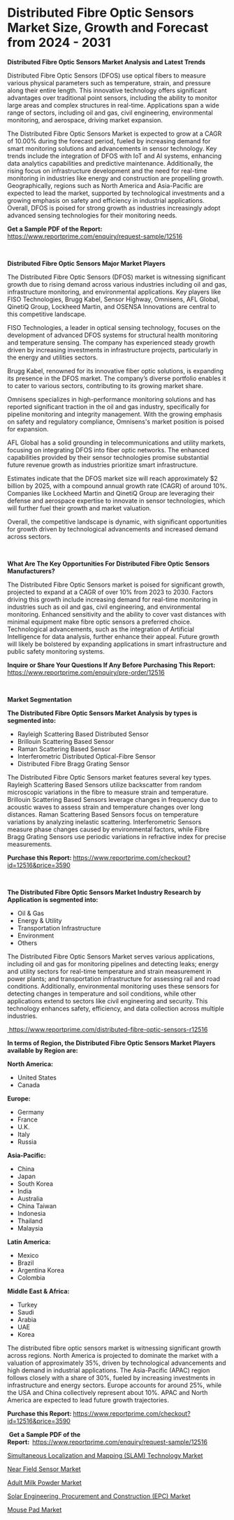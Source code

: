 <p><h1>Distributed Fibre Optic Sensors Market Size, Growth and Forecast from 2024 - 2031</h1></p><p><strong>Distributed Fibre Optic Sensors Market Analysis and Latest Trends</strong></p>
<p><p>Distributed Fibre Optic Sensors (DFOS) use optical fibers to measure various physical parameters such as temperature, strain, and pressure along their entire length. This innovative technology offers significant advantages over traditional point sensors, including the ability to monitor large areas and complex structures in real-time. Applications span a wide range of sectors, including oil and gas, civil engineering, environmental monitoring, and aerospace, driving market expansion.</p><p>The Distributed Fibre Optic Sensors Market is expected to grow at a CAGR of 10.00% during the forecast period, fueled by increasing demand for smart monitoring solutions and advancements in sensor technology. Key trends include the integration of DFOS with IoT and AI systems, enhancing data analytics capabilities and predictive maintenance. Additionally, the rising focus on infrastructure development and the need for real-time monitoring in industries like energy and construction are propelling growth. Geographically, regions such as North America and Asia-Pacific are expected to lead the market, supported by technological investments and a growing emphasis on safety and efficiency in industrial applications. Overall, DFOS is poised for strong growth as industries increasingly adopt advanced sensing technologies for their monitoring needs.</p></p>
<p><strong>Get a Sample PDF of the Report:&nbsp;</strong> <a href="https://www.reportprime.com/enquiry/request-sample/12516">https://www.reportprime.com/enquiry/request-sample/12516</a></p>
<p>&nbsp;</p>
<p><strong>Distributed Fibre Optic Sensors Major Market Players</strong></p>
<p><p>The Distributed Fibre Optic Sensors (DFOS) market is witnessing significant growth due to rising demand across various industries including oil and gas, infrastructure monitoring, and environmental applications. Key players like FISO Technologies, Brugg Kabel, Sensor Highway, Omnisens, AFL Global, QinetiQ Group, Lockheed Martin, and OSENSA Innovations are central to this competitive landscape.</p><p>FISO Technologies, a leader in optical sensing technology, focuses on the development of advanced DFOS systems for structural health monitoring and temperature sensing. The company has experienced steady growth driven by increasing investments in infrastructure projects, particularly in the energy and utilities sectors.</p><p>Brugg Kabel, renowned for its innovative fiber optic solutions, is expanding its presence in the DFOS market. The company’s diverse portfolio enables it to cater to various sectors, contributing to its growing market share. </p><p>Omnisens specializes in high-performance monitoring solutions and has reported significant traction in the oil and gas industry, specifically for pipeline monitoring and integrity management. With the growing emphasis on safety and regulatory compliance, Omnisens's market position is poised for expansion.</p><p>AFL Global has a solid grounding in telecommunications and utility markets, focusing on integrating DFOS into fiber optic networks. The enhanced capabilities provided by their sensor technologies promise substantial future revenue growth as industries prioritize smart infrastructure.</p><p>Estimates indicate that the DFOS market size will reach approximately $2 billion by 2025, with a compound annual growth rate (CAGR) of around 10%. Companies like Lockheed Martin and QinetiQ Group are leveraging their defense and aerospace expertise to innovate in sensor technologies, which will further fuel their growth and market valuation.</p><p>Overall, the competitive landscape is dynamic, with significant opportunities for growth driven by technological advancements and increased demand across sectors.</p></p>
<p>&nbsp;</p>
<p><strong>What Are The Key Opportunities For Distributed Fibre Optic Sensors Manufacturers?</strong></p>
<p><p>The Distributed Fibre Optic Sensors market is poised for significant growth, projected to expand at a CAGR of over 10% from 2023 to 2030. Factors driving this growth include increasing demand for real-time monitoring in industries such as oil and gas, civil engineering, and environmental monitoring. Enhanced sensitivity and the ability to cover vast distances with minimal equipment make fibre optic sensors a preferred choice. Technological advancements, such as the integration of Artificial Intelligence for data analysis, further enhance their appeal. Future growth will likely be bolstered by expanding applications in smart infrastructure and public safety monitoring systems.</p></p>
<p><strong>Inquire or Share Your Questions If Any Before Purchasing This Report:</strong> <a href="https://www.reportprime.com/enquiry/pre-order/12516">https://www.reportprime.com/enquiry/pre-order/12516</a></p>
<p>&nbsp;</p>
<p><strong>Market Segmentation</strong></p>
<p><strong>The Distributed Fibre Optic Sensors Market Analysis by types is segmented into:</strong></p>
<p><ul><li>Rayleigh Scattering Based Distributed Sensor</li><li>Brillouin Scattering Based Sensor</li><li>Raman Scattering Based Sensor</li><li>Interferometric Distributed Optical-Fibre Sensor</li><li>Distributed Fibre Bragg Grating Sensor</li></ul></p>
<p><p>The Distributed Fibre Optic Sensors market features several key types. Rayleigh Scattering Based Sensors utilize backscatter from random microscopic variations in the fibre to measure strain and temperature. Brillouin Scattering Based Sensors leverage changes in frequency due to acoustic waves to assess strain and temperature changes over long distances. Raman Scattering Based Sensors focus on temperature variations by analyzing inelastic scattering. Interferometric Sensors measure phase changes caused by environmental factors, while Fibre Bragg Grating Sensors use periodic variations in refractive index for precise measurements.</p></p>
<p><strong>Purchase this Report:&nbsp;</strong><a href="https://www.reportprime.com/checkout?id=12516&price=3590">https://www.reportprime.com/checkout?id=12516&price=3590</a></p>
<p>&nbsp;</p>
<p><strong>The Distributed Fibre Optic Sensors Market Industry Research by Application is segmented into:</strong></p>
<p><ul><li>Oil & Gas</li><li>Energy & Utility</li><li>Transportation Infrastructure</li><li>Environment</li><li>Others</li></ul></p>
<p><p>The Distributed Fibre Optic Sensors Market serves various applications, including oil and gas for monitoring pipelines and detecting leaks; energy and utility sectors for real-time temperature and strain measurement in power plants; and transportation infrastructure for assessing rail and road conditions. Additionally, environmental monitoring uses these sensors for detecting changes in temperature and soil conditions, while other applications extend to sectors like civil engineering and security. This technology enhances safety, efficiency, and data collection across multiple industries.</p></p>
<p><a href="https://www.reportprime.com/distributed-fibre-optic-sensors-r12516">&nbsp;https://www.reportprime.com/distributed-fibre-optic-sensors-r12516</a></p>
<p><strong>In terms of Region, the Distributed Fibre Optic Sensors Market Players available by Region are:</strong></p>
<p>
    <p> <strong> North America: </strong>
        <ul>
            <li>United States</li>
            <li>Canada</li>
        </ul>
        </p> 
    <p> <strong> Europe: </strong>
        <ul>
            <li>Germany</li>
            <li>France</li>
            <li>U.K.</li>
            <li>Italy</li>
            <li>Russia</li>
        </ul>
        </p> 
    <p> <strong> Asia-Pacific: </strong>
        <ul>
            <li>China</li>
            <li>Japan</li>
            <li>South Korea</li>
            <li>India</li>
            <li>Australia</li>
            <li>China Taiwan</li>
            <li>Indonesia</li>
            <li>Thailand</li>
            <li>Malaysia</li>
        </ul>
        </p> 
    <p> <strong> Latin America: </strong>
        <ul>
            <li>Mexico</li>
            <li>Brazil</li>
            <li>Argentina Korea</li>
            <li>Colombia</li>
        </ul>
        </p> 
    <p> <strong> Middle East & Africa: </strong>
        <ul>
            <li>Turkey</li>
            <li>Saudi</li>
            <li>Arabia</li>
            <li>UAE</li>
            <li>Korea</li>
        </ul>
    </p>
    </p>
<p><p>The distributed fibre optic sensors market is witnessing significant growth across regions. North America is projected to dominate the market with a valuation of approximately 35%, driven by technological advancements and high demand in industrial applications. The Asia-Pacific (APAC) region follows closely with a share of 30%, fueled by increasing investments in infrastructure and energy sectors. Europe accounts for around 25%, while the USA and China collectively represent about 10%. APAC and North America are expected to lead future growth trajectories.</p></p>
<p><strong>Purchase this Report: </strong><a href="https://www.reportprime.com/checkout?id=12516&price=3590">https://www.reportprime.com/checkout?id=12516&price=3590</a></p>
<p>&nbsp;<strong>Get a Sample PDF of the Report:&nbsp;&nbsp;</strong><a href="https://www.reportprime.com/enquiry/request-sample/12516">https://www.reportprime.com/enquiry/request-sample/12516</a></p>
<p><strong></strong></p>
<p><p><a href="https://issuu.com/reportprime-2/docs/simultaneous-localization-and-mappi_a5045e1719d62c">Simultaneous Localization and Mapping (SLAM) Technology Market</a></p><p><a href="https://github.com/ChiragRp1/Market-Research-Report-List-6/blob/main/near-field-sensor-market.md">Near Field Sensor Market</a></p><p><a href="https://medium.com/@tyleolden34345/market-trends-in-the-global-adult-milk-powder-market-forecast-and-analysis-2024-2031-77970d9cdae0">Adult Milk Powder Market</a></p><p><a href="https://issuu.com/reportprime-2/docs/solar-engineering-procurement-and-c_de961dad0d597b">Solar Engineering, Procurement and Construction (EPC) Market</a></p><p><a href="https://www.linkedin.com/pulse/mapping-mouse-pad-market-trends-challenges-breakthroughs-pae6f?trackingId=ZzgQTJLEQZy78Y5fRC98yg%3D%3D">Mouse Pad Market</a></p></p>